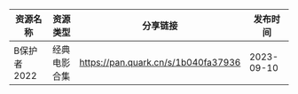| 资源名称     | 资源类型   | 分享链接                                | 发布时间       |
| -------- | ------ | ----------------------------------- | ---------- |
| B保护者2022 | 经典电影合集 | https://pan.quark.cn/s/1b040fa37936 | 2023-09-10 |
